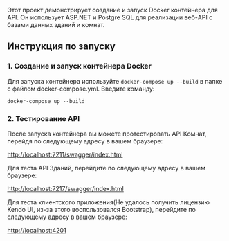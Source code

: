 <body>
    <div class="container">
        <p>Этот проект демонстрирует создание и запуск Docker контейнера для API. Он использует ASP.NET и Postgre SQL для реализации веб-API с базами данных зданий и комнат.</p>
        <h2>Инструкция по запуску</h2>
        <h3>1. Создание и запуск контейнера Docker</h3>
        <p>Для запуска контейнера используйте <code>docker-compose up --build</code> в папке с файлом docker-compose.yml. Введите команду:</p>
        <pre><code>docker-compose up --build</code></pre>
        <h3>2. Тестирование API</h3>
        <p>После запуска контейнера вы можете протестировать API Комнат, перейдя по следующему адресу в вашем браузере:</p>
        <p><a href="http://localhost:7211/swagger/index.html" target="_blank">http://localhost:7211/swagger/index.html</a></p>
        <p>Для теста API Зданий, перейдите по следующему адресу в вашем браузере:</p>
        <p><a href="http://localhost:7217/swagger/index.html" target="_blank">http://localhost:7217/swagger/index.html</a></p>
        <p>Для теста клиентского приложения(Не удалось получить лицензию Kendo UI, из-за этого воспользовался Bootstrap), перейдите по следующему адресу в вашем браузере:</p>
        <p><a href="http://localhost:4201" target="_blank">http://localhost:4201</a></p>
</body>
